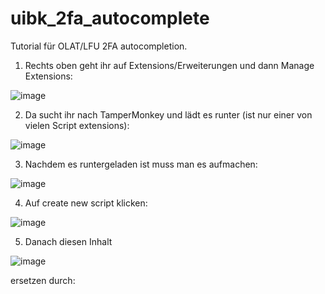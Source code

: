 # uibk_2fa_autocomplete

Tutorial für OLAT/LFU 2FA autocompletion.

1. Rechts oben geht ihr auf Extensions/Erweiterungen und dann Manage Extensions:

![image](https://github.com/user-attachments/assets/b171973c-b8c1-46e4-bfca-23b048034045)

2. Da sucht ihr nach TamperMonkey und lädt es runter (ist nur einer von vielen Script extensions):

![image](https://github.com/user-attachments/assets/cc6828cd-793b-44d6-b69a-ad627d8a03b7)

3. Nachdem es runtergeladen ist muss man es aufmachen:

![image](https://github.com/user-attachments/assets/f3c95304-1593-4188-81af-d0e549056ffb)

4. Auf create new script klicken:

![image](https://github.com/user-attachments/assets/cad589db-ce4d-4e46-8d0d-b898aeceade8)

5. Danach diesen Inhalt

![image](https://github.com/user-attachments/assets/fa8a62e4-dffa-4124-a8e8-dada11cabd34)

ersetzen durch:

